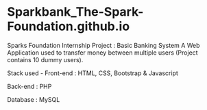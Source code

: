 # Sparkbank_The-Spark-Foundation.github.io
Sparks Foundation Internship Project : Basic Banking System A Web Application used to transfer money between multiple users (Project contains 10 dummy users).  

Stack used -  Front-end : HTML, CSS, Bootstrap &amp; Javascript  

Back-end : PHP  

Database : MySQL
